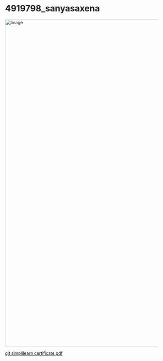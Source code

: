 # 4919798_sanyasaxena


<img width="1920" height="1080" alt="Image" src="https://github.com/user-attachments/assets/8a8ddea3-799e-40c7-aec4-bb31118062fa" />


[git simplilearn certificate.pdf](https://github.com/user-attachments/files/21452640/git.simplilearn.certificate.pdf)
